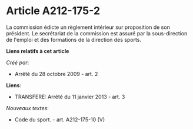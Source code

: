 # Article A212-175-2

La commission édicte un règlement intérieur sur proposition de son président. Le secrétariat de la commission est assuré par
la sous-direction de l'emploi et des formations de la direction des sports.

**Liens relatifs à cet article**

_Créé par_:

  - Arrêté du 28 octobre 2009 - art. 2

**Liens**:

  - TRANSFERE: Arrêté du 11 janvier 2013 - art. 3

_Nouveaux textes_:

  - Code du sport. - art. A212-175-10 (V)
